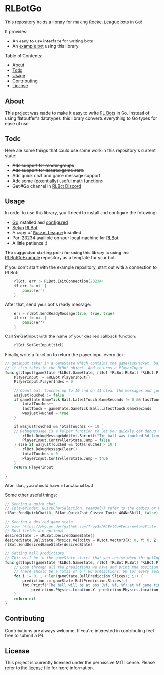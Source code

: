 RLBotGo
===========

This repository holds a library for making Rocket League bots in Go!

It provides:

  * An easy to use interface for writing bots
  * An [example bot](https://github.com/Trey2k/RLBotGoExmaple/blob/main/main.go) using this library

Table of Contents:

  * [About](#about)
  * [Todo](#todo)
  * [Usage](#usage)
  * [Contributing](#contributing)
  * [License](#license)

About
-----

This project was made to make it easy to write [RL Bots](https://rlbot.org/) in Go. Instead of using flatbuffer's datatypes, this library converts everything to Go types for ease of use.

Todo
-----

Here are some things that could use some work in this repository's current state:

  * ~~Add support for render groups~~
  * ~~Add support for desired game state~~
  * Add quick chat and game message support
  * Add some (potentially) useful math functions
  * Get #Go channel in [RLBot Discord](https://discord.com/invite/yc643yyd)

Usage
------------

In order to use this library, you'll need to install and configure the following:

  * [Go](https://golang.org) installed and [configured](https://golang.org/doc/install)
  * [Setup](https://www.youtube.com/watch?v=oXkbizklI2U) [RLBot](https://rlbot.org/)
  * A copy of [Rocket League](https://www.rocketleague.com/) installed
  * Port 23234 availible on your local machine for [RLBot](https://rlbot.org/)
  * A little patience :)

The suggested starting point for using this library is using the [RLBotGoExample](https://github.com/Trey2k/RLBotGoExmaple) repository as a template for your bot.

If you don't start with the example repository, start out with a connection to RLBot:
```Go
	rlBot, err := RLBot.InitConnection(23234)
	if err != nil {
		panic(err)
	}
```
After that, send your bot's ready message:
```Go
	err = rlBot.SendReadyMessage(true, true, true)
	if err != nil {
		panic(err)
	}

```
Call SetGetInput with the name of your desired callback function:
```Go
    rlBot.SetGetInput(tick)
```
Finally, write a function to return the player input every tick:
```Go
// getInput takes in a GameState which contains the gameTickPacket, ballPredidctions, fieldInfo and matchSettings
// it also takes in the RLBot object. And returns a PlayerInput
func getInput(gameState *RLBot.GameState, rlBot *RLBot.RLBot) *RLBot.PlayerInput {
	PlayerInput := &RLBot.PlayerInput{}
	PlayerInput.PlayerIndex = 0

	// Count ball touches up to 10 and on 11 clear the messages and jump
	wasjustTouched := false
	if gameState.GameTick.Ball.LatestTouch.GameSeconds != 0 && lastTouch != gameState.GameTick.Ball.LatestTouch.GameSeconds {
		totalTouches++
		lastTouch = gameState.GameTick.Ball.LatestTouch.GameSeconds
		wasjustTouched = true
	}

	if wasjustTouched && totalTouches <= 10 {
    // DebugMessage is a helper function to let you quickly get debug text on screen. it will autmaicly place it so text will not overlap
		rlBot.DebugMessageAdd(fmt.Sprintf("The ball was touched %d times", totalTouches))
		PlayerInput.ControllerState.Jump = false
	} else if wasjustTouched && totalTouches > 10 {
		rlBot.DebugMessageClear()
		totalTouches = 0
		PlayerInput.ControllerState.Jump = true
	}
	return PlayerInput

}
```

After that, you should have a functional bot!

Some other useful things:
```go
// Sending a quick chat
// (playerIndex, QuickChatSelection, teamOnly) refer to the godocs or RLBot documentation for all QuickChatSelection types
rlBot.SendQuickChat(0, RLBot.QuickChat_Custom_Toxic_404NoSkill, false)

// Sending a desired game state
// view https://pkg.go.dev/github.com/Trey2k/RLBotGo#DesiredGameState for more info
// Most fields are optional
desiredState := &RLBot.DesiredGameState{}
desiredState.BallState.Physics.Velocity = RLBot.Vector3{X: 0, Y: 0, Z: 1000}
rlBot.SendDesiredGameState(desiredState)

// Getting ball predictions
// This will be in the gameState sturct that you recive when the getInput callback is called
func getInput(gameState *RLBot.GameState, rlBot *RLBot.RLBot) *RLBot.PlayerInput {
	// Loop through all the predictions we have and print the position and predicted time.
	// There should be a total of 6 * 60 predictions. 60 for every secound and a total of 6 secounds
	for i := 0; i < len(gameState.BallPrediction.Slices); i++ {
		prediction := gameState.BallPrediction.Slices[i]
		fmt.Printf("The ball will be at pos (%f, %f, %f) at %f game time", prediction.Physics.Location.X,
			prediction.Physics.Location.Y, prediction.Physics.Location.Z, prediction.GameSeconds)
	}
	return nil
}


```

Contributing
------------

Contributions are always welcome. If you're interested in contributing feel free to submit a PR.

License
-------

This project is currently licensed under the permissive MIT license. Please refer to the [license](/LICENSE) file for more information.
